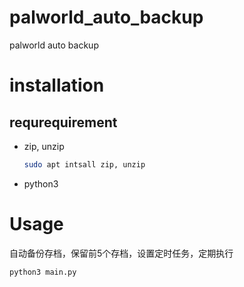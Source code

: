 # palworld_auto_backup

palworld auto backup

# installation
## requrequirement
- zip, unzip
    ```bash
    sudo apt intsall zip, unzip
    ```
- python3

# Usage
自动备份存档，保留前5个存档，设置定时任务，定期执行
```bash
python3 main.py
```